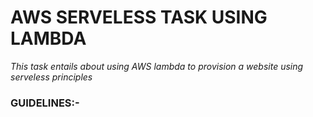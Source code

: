 # **AWS SERVELESS TASK USING LAMBDA**
*This task entails about using AWS lambda to provision a website using serveless principles*

### **GUIDELINES:-**
